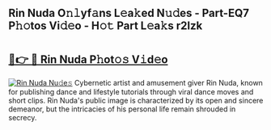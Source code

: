 ## Rin Nuda O𝚗𝚕yf𝚊ns L𝚎a𝚔ed N𝚞𝚍es - Part-EQ7 P𝚑𝚘tos Vi𝚍𝚎o - H𝚘𝚝 Part L𝚎a𝚔s r2lzk

# <h2><a href="http://kf6fk8.oniu.top/?m=Rin+Nuda">🔗👉 🔴 Rin Nuda P𝚑ot𝚘𝚜 V𝚒d𝚎o</a></h2>

[![Rin Nuda Nu𝚍e𝚜](https://i.imgur.com/0qMVB7G.gif)](http://kf6fk8.oniu.top/?m=Rin+Nuda)
Cybernetic artist and amusement giver Rin Nuda, known for publishing dance and lifestyle tutorials through viral dance moves and short clips. Rin Nuda's public image is characterized by its open and sincere demeanor, but the intricacies of his personal life remain shrouded in secrecy.  
